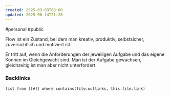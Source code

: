 ```yaml
---
created: 2025-03-03T08:00
updated: 2025-06-14T21:20
---
```

#personal #public

Flow ist ein Zustand, bei dem man kreativ, produktiv, selbstsicher, zuversichtlich und motiviert ist. 

Er tritt auf, wenn die Anforderungen der jeweiligen Aufgabe und das eigene Können im Gleichgewicht sind. Man ist der Aufgabe gewachsen, gleichzeitig ist man aber nicht unterfordert.

### Backlinks
```dataview 
list from [[#]] where contains(file.outlinks, this.file.link)
```

